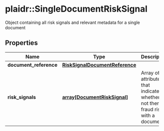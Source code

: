 # plaidr::SingleDocumentRiskSignal

Object containing all risk signals and relevant metadata for a single document

## Properties
Name | Type | Description | Notes
------------ | ------------- | ------------- | -------------
**document_reference** | [**RiskSignalDocumentReference**](RiskSignalDocumentReference.md) |  | 
**risk_signals** | [**array[DocumentRiskSignal]**](DocumentRiskSignal.md) | Array of attributes that indicate whether or not there is fraud risk with a document | 


